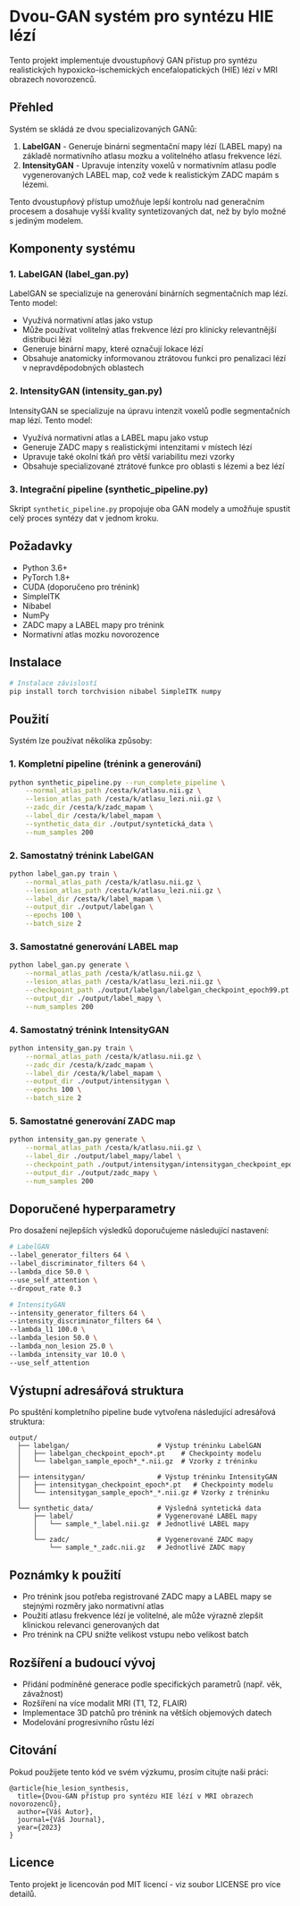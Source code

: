 # Dvou-GAN systém pro syntézu HIE lézí

Tento projekt implementuje dvoustupňový GAN přístup pro syntézu realistických hypoxicko-ischemických encefalopatických (HIE) lézí v MRI obrazech novorozenců.

## Přehled

Systém se skládá ze dvou specializovaných GANů:

1. **LabelGAN** - Generuje binární segmentační mapy lézí (LABEL mapy) na základě normativního atlasu mozku a volitelného atlasu frekvence lézí.
2. **IntensityGAN** - Upravuje intenzity voxelů v normativním atlasu podle vygenerovaných LABEL map, což vede k realistickým ZADC mapám s lézemi.

Tento dvoustupňový přístup umožňuje lepší kontrolu nad generačním procesem a dosahuje vyšší kvality syntetizovaných dat, než by bylo možné s jediným modelem.

## Komponenty systému

### 1. LabelGAN (label_gan.py)

LabelGAN se specializuje na generování binárních segmentačních map lézí. Tento model:

- Využívá normativní atlas jako vstup
- Může používat volitelný atlas frekvence lézí pro klinicky relevantnější distribuci lézí
- Generuje binární mapy, které označují lokace lézí
- Obsahuje anatomicky informovanou ztrátovou funkci pro penalizaci lézí v nepravděpodobných oblastech

### 2. IntensityGAN (intensity_gan.py)

IntensityGAN se specializuje na úpravu intenzit voxelů podle segmentačních map lézí. Tento model:

- Využívá normativní atlas a LABEL mapu jako vstup
- Generuje ZADC mapy s realistickými intenzitami v místech lézí
- Upravuje také okolní tkáň pro větší variabilitu mezi vzorky
- Obsahuje specializované ztrátové funkce pro oblasti s lézemi a bez lézí

### 3. Integrační pipeline (synthetic_pipeline.py)

Skript `synthetic_pipeline.py` propojuje oba GAN modely a umožňuje spustit celý proces syntézy dat v jednom kroku.

## Požadavky

- Python 3.6+
- PyTorch 1.8+
- CUDA (doporučeno pro trénink)
- SimpleITK
- Nibabel
- NumPy
- ZADC mapy a LABEL mapy pro trénink
- Normativní atlas mozku novorozence

## Instalace

```bash
# Instalace závislostí
pip install torch torchvision nibabel SimpleITK numpy
```

## Použití

Systém lze používat několika způsoby:

### 1. Kompletní pipeline (trénink a generování)

```bash
python synthetic_pipeline.py --run_complete_pipeline \
    --normal_atlas_path /cesta/k/atlasu.nii.gz \
    --lesion_atlas_path /cesta/k/atlasu_lezi.nii.gz \
    --zadc_dir /cesta/k/zadc_mapam \
    --label_dir /cesta/k/label_mapam \
    --synthetic_data_dir ./output/syntetická_data \
    --num_samples 200
```

### 2. Samostatný trénink LabelGAN

```bash
python label_gan.py train \
    --normal_atlas_path /cesta/k/atlasu.nii.gz \
    --lesion_atlas_path /cesta/k/atlasu_lezi.nii.gz \
    --label_dir /cesta/k/label_mapam \
    --output_dir ./output/labelgan \
    --epochs 100 \
    --batch_size 2
```

### 3. Samostatné generování LABEL map

```bash
python label_gan.py generate \
    --normal_atlas_path /cesta/k/atlasu.nii.gz \
    --lesion_atlas_path /cesta/k/atlasu_lezi.nii.gz \
    --checkpoint_path ./output/labelgan/labelgan_checkpoint_epoch99.pt \
    --output_dir ./output/label_mapy \
    --num_samples 200
```

### 4. Samostatný trénink IntensityGAN

```bash
python intensity_gan.py train \
    --normal_atlas_path /cesta/k/atlasu.nii.gz \
    --zadc_dir /cesta/k/zadc_mapam \
    --label_dir /cesta/k/label_mapam \
    --output_dir ./output/intensitygan \
    --epochs 100 \
    --batch_size 2
```

### 5. Samostatné generování ZADC map

```bash
python intensity_gan.py generate \
    --normal_atlas_path /cesta/k/atlasu.nii.gz \
    --label_dir ./output/label_mapy/label \
    --checkpoint_path ./output/intensitygan/intensitygan_checkpoint_epoch99.pt \
    --output_dir ./output/zadc_mapy \
    --num_samples 200
```

## Doporučené hyperparametry

Pro dosažení nejlepších výsledků doporučujeme následující nastavení:

```bash
# LabelGAN
--label_generator_filters 64 \
--label_discriminator_filters 64 \
--lambda_dice 50.0 \
--use_self_attention \
--dropout_rate 0.3

# IntensityGAN
--intensity_generator_filters 64 \
--intensity_discriminator_filters 64 \
--lambda_l1 100.0 \
--lambda_lesion 50.0 \
--lambda_non_lesion 25.0 \
--lambda_intensity_var 10.0 \
--use_self_attention
```

## Výstupní adresářová struktura

Po spuštění kompletního pipeline bude vytvořena následující adresářová struktura:

```
output/
  ├── labelgan/                      # Výstup tréninku LabelGAN
  │   ├── labelgan_checkpoint_epoch*.pt    # Checkpointy modelu
  │   └── labelgan_sample_epoch*_*.nii.gz  # Vzorky z tréninku
  │
  ├── intensitygan/                  # Výstup tréninku IntensityGAN
  │   ├── intensitygan_checkpoint_epoch*.pt   # Checkpointy modelu
  │   └── intensitygan_sample_epoch*_*.nii.gz # Vzorky z tréninku
  │
  └── synthetic_data/                # Výsledná syntetická data
      ├── label/                     # Vygenerované LABEL mapy
      │   └── sample_*_label.nii.gz  # Jednotlivé LABEL mapy
      │
      └── zadc/                      # Vygenerované ZADC mapy
          └── sample_*_zadc.nii.gz   # Jednotlivé ZADC mapy
```

## Poznámky k použití

- Pro trénink jsou potřeba registrované ZADC mapy a LABEL mapy se stejnými rozměry jako normativní atlas
- Použití atlasu frekvence lézí je volitelné, ale může výrazně zlepšit klinickou relevanci generovaných dat
- Pro trénink na CPU snižte velikost vstupu nebo velikost batch

## Rozšíření a budoucí vývoj

- Přidání podmíněné generace podle specifických parametrů (např. věk, závažnost)
- Rozšíření na více modalit MRI (T1, T2, FLAIR)
- Implementace 3D patchů pro trénink na větších objemových datech
- Modelování progresivního růstu lézí

## Citování

Pokud použijete tento kód ve svém výzkumu, prosím citujte naši práci:

```
@article{hie_lesion_synthesis,
  title={Dvou-GAN přístup pro syntézu HIE lézí v MRI obrazech novorozenců},
  author={Váš Autor},
  journal={Váš Journal},
  year={2023}
}
```

## Licence

Tento projekt je licencován pod MIT licencí - viz soubor LICENSE pro více detailů.
